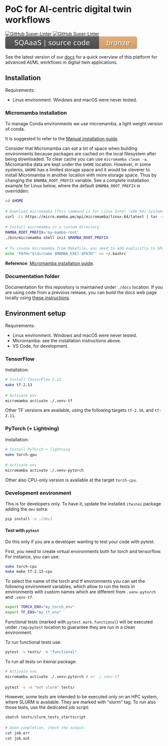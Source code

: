 # PoC for AI-centric digital twin workflows

[![GitHub Super-Linter](https://github.com/interTwin-eu/T6.5-AI-and-ML/actions/workflows/lint.yml/badge.svg)](https://github.com/marketplace/actions/super-linter)
[![GitHub Super-Linter](https://github.com/interTwin-eu/T6.5-AI-and-ML/actions/workflows/check-links.yml/badge.svg)](https://github.com/marketplace/actions/markdown-link-check)
 [![SQAaaS source code](https://github.com/EOSC-synergy/itwinai.assess.sqaaas/raw/dev/.badge/status_shields.svg)](https://sqaaas.eosc-synergy.eu/#/full-assessment/report/https://raw.githubusercontent.com/eosc-synergy/itwinai.assess.sqaaas/dev/.report/assessment_output.json)

See the latest version of our [docs](https://intertwin-eu.github.io/itwinai/)
for a quick overview of this platform for advanced AI/ML workflows in digital twin applications.

## Installation

Requirements:

- Linux environment. Windows and macOS were never tested.

### Micromamba installation

To manage Conda environments we use micromamba, a light weight version of conda.

It is suggested to refer to the
[Manual installation guide](https://mamba.readthedocs.io/en/latest/installation/micromamba-installation.html#manual-installation).

Consider that Micromamba can eat a lot of space when building environments because packages are cached on
the local filesystem after being downloaded. To clear cache you can use `micromamba clean -a`.
Micromamba data are kept under the `$HOME` location. However, in some systems, `$HOME` has a limited storage
space and it would be cleverer to install Micromamba in another location with more storage space.
Thus by changing the `$MAMBA_ROOT_PREFIX` variable. See a complete installation example for Linux below, where the
default `$MAMBA_ROOT_PREFIX` is overridden:

```bash
cd $HOME

# Download micromamba (This command is for Linux Intel (x86_64) systems. Find the right one for your system!)
curl -Ls https://micro.mamba.pm/api/micromamba/linux-64/latest | tar -xvj bin/micromamba

# Install micromamba in a custom directory
MAMBA_ROOT_PREFIX='my-mamba-root'
./bin/micromamba shell init $MAMBA_ROOT_PREFIX

# To invoke micromamba from Makefile, you need to add explicitly to $PATH
echo 'PATH="$(dirname $MAMBA_EXE):$PATH"' >> ~/.bashrc
```

**Reference**: [Micromamba installation guide](https://mamba.readthedocs.io/en/latest/installation/micromamba-installation.html).

### Documentation folder

Documentation for this repository is maintained under `./docs` location.
If you are using code from a previous release, you can build the docs web page
locally using [these instructions](docs/README#building-and-previewing-your-site-locally).

## Environment setup

Requirements:

- Linux environment. Windows and macOS were never tested.
- Micromamba: see the installation instructions above.
- VS Code, for development.

### TensorFlow

Installation:

```bash
# Install TensorFlow 2.13
make tf-2.13

# Activate env
micromamba activate ./.venv-tf
```

Other TF versions are available, using the following targets `tf-2.10`, and `tf-2.11`.

### PyTorch (+ Lightning)

Installation:

```bash
# Install PyTorch + lightning
make torch-gpu

# Activate env
micromamba activate ./.venv-pytorch
```

Other also CPU-only version is available at the target `torch-cpu`.

### Development environment

This is for developers only. To have it, update the installed `itwinai` package
adding the `dev` extra:

```bash
pip install -e .[dev]
```

#### Test with `pytest`

Do this only if you are a developer wanting to test your code with pytest.

First, you need to create virtual environments both for torch and tensorflow.
For instance, you can use:

```bash
make torch-cpu
make make tf-2.13-cpu
```

To select the name of the torch and tf environments you can set the following
environment variables, which allow to run the tests in environments with
custom names which are different from `.venv-pytorch` and `.venv-tf`.

```bash
export TORCH_ENV="my_torch_env"
export TF_ENV="my_tf_env"
```

Functional tests (marked with `pytest.mark.functional`) will be executed under
`/tmp/pytest` location to guarantee they are run in a clean environment.

To run functional tests use:

```bash
pytest -v tests/ -m "functional"
```

To run all tests on itwinai package:

```bash
# Activate env
micromamba activate ./.venv-pytorch # or ./.venv-tf

pytest -v -m "not slurm" tests/
```

However, some tests are intended to be executed only on an HPC system,
where SLURM is available. They are marked with "slurm" tag. To run also
those tests, use the dedicated job script:

```bash
sbatch tests/slurm_tests_startscript

# Upon completion, check the output:
cat job.err
cat job.out
```
